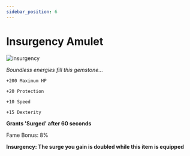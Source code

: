 ```yaml
---
sidebar_position: 6
---
```


# Insurgency Amulet

![insurgency](https://vwiki.valorserver.com/api/item/picture/insurgency%20amulet)

<i>Boundless energies fill this gemstone...</i>

    +200 Maximum HP
    
    +20 Protection
    
    +10 Speed
    
    +15 Dexterity
    
**Grants 'Surged' after 60 seconds**
   
Fame Bonus: 8%

**Insurgency: The surge you gain is doubled while this item is equipped**
